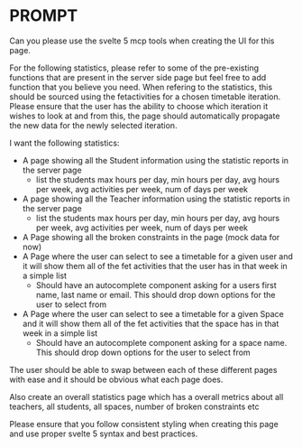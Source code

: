 # PROMPT

Can you please use the svelte 5 mcp tools when creating the UI for this page.

For the following statistics, please refer to some of the pre-existing functions that are present in the server side page but feel free to add function that you believe you need. When refering to the statistics, this should be sourced using the fetactivities for a chosen timetable iteration. Please ensure that the user has the ability to choose which iteration it wishes to look at and from this, the page should automatically propagate the new data for the newly selected iteration.

I want the following statistics:

- A page showing all the Student information using the statistic reports in the server page
  - list the students max hours per day, min hours per day, avg hours per week, avg activities per week, num of days per week
- A page showing all the Teacher information using the statistic reports in the server page
  - list the students max hours per day, min hours per day, avg hours per week, avg activities per week, num of days per week
- A Page showing all the broken constraints in the page (mock data for now)
- A Page where the user can select to see a timetable for a given user and it will show them all of the fet activities that the user has in that week in a simple list
  - Should have an autocomplete component asking for a users first name, last name or email. This should drop down options for the user to select from
- A Page where the user can select to see a timetable for a given Space and it will show them all of the fet activities that the space has in that week in a simple list
  - Should have an autocomplete component asking for a space name. This should drop down options for the user to select from

The user should be able to swap between each of these different pages with ease and it should be obvious what each page does.

Also create an overall statistics page which has a overall metrics about all teachers, all students, all spaces, number of broken constraints etc

Please ensure that you follow consistent styling when creating this page and use proper svelte 5 syntax and best practices.
